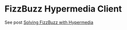 FizzBuzz Hypermedia Client
==========================

See post [Solving FizzBuzz with Hypermedia](http://smizell.com/weblog/2014/solving-fizzbuzz-with-hypermedia)
